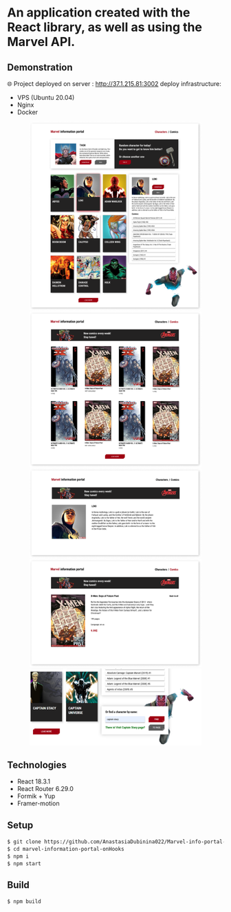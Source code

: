 # An application created with the React library, as well as using the Marvel API. 

## Demonstration

🌐 Project deployed on server : http://37.1.215.81:3002 deploy infrastructure:
- VPS (Ubuntu 20.04)
- Nginx
- Docker


<p align="center">
  <img src="src/assets/demo-characters.png" width="400" />
  <img src="src/assets/demo-comics.png" width="400" />
  <img src="src/assets/demo-character-page.png" width="400" />
  <img src="src/assets/demo-comic-page.png" width="400" />
  <img src="src/assets/demo-search-form.png" width="400" />
</p>

## Technologies

-   React 18.3.1 
-   React Router 6.29.0
-   Formik + Yup
-   Framer-motion


## Setup

```bash
$ git clone https://github.com/AnastasiaDubinina022/Marvel-info-portal-onHooks.git
$ cd marvel-information-portal-onHooks
$ npm i
$ npm start
```

## Build

```bash
$ npm build
```